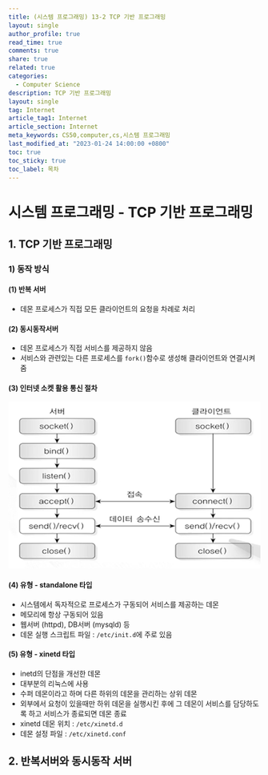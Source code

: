 ```yaml
---
title: (시스템 프로그래밍) 13-2 TCP 기반 프로그래밍
layout: single
author_profile: true
read_time: true
comments: true
share: true
related: true
categories:
  - Computer Science
description: TCP 기반 프로그래밍
layout: single
tag: Internet
article_tag1: Internet
article_section: Internet
meta_keywords: CS50,computer,cs,시스템 프로그래밍
last_modified_at: "2023-01-24 14:00:00 +0800"
toc: true
toc_sticky: true
toc_label: 목차
---
```


# 시스템 프로그래밍 - TCP 기반 프로그래밍

## 1. TCP 기반 프로그래밍

### 1) 동작 방식

#### (1) 반복 서버

- 데몬 프로세스가 직접 모든 클라이언트의 요청을 차례로 처리

#### (2) 동시동작서버

- 데몬 프로세스가 직접 서비스를 제공하지 않음
- 서비스와 관련있는 다른 프로세스를 `fork()`함수로 생성해 클라이언트와 연결시켜줌

#### (3) 인터넷 소켓 활용 통신 절차

![alt](/assets/images/post/ComputerStudy/779.png)

#### (4) 유형 - standalone 타입

- 시스템에서 독자적으로 프로세스가 구동되어 서비스를 제공하는 데몬
- 메모리에 항상 구동되어 있음
- 웹서버 (httpd), DB서버 (mysqld) 등
- 데몬 실행 스크립트 파일 : `/etc/init.d`에 주로 있음

#### (5) 유형 - xinetd 타입

- inetd의 단점을 개선한 데몬
- 대부분의 리눅스에 사용
- 수퍼 데몬이라고 하며 다른 하위의 데몬을 관리하는 상위 데몬
- 외부에서 요청이 있을때만 하위 데몬을 실행시킨 후에 그 데몬이 서비스를 담당하도록 하고 서비스가 종료되면 데몬 종료
- xinetd 데몬 위치 : `/etc/xinetd.d`
- 데몬 설정 파일 : `/etc/xinetd.conf`

## 2. 반복서버와 동시동작 서버


